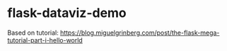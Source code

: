 # flask-dataviz-demo

Based on tutorial: https://blog.miguelgrinberg.com/post/the-flask-mega-tutorial-part-i-hello-world